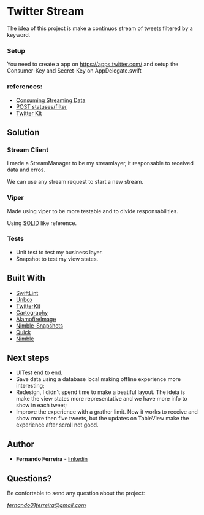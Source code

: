 # Twitter Stream

The idea of this project is make a continuos stream of tweets filtered by a keyword.

### Setup

You need to create a app on https://apps.twitter.com/ and setup the Consumer-Key and Secret-Key on AppDelegate.swift

### references:
* [Consuming Streaming Data](https://developer.twitter.com/en/docs/tutorials/consuming-streaming-data)
* [POST statuses/filter](https://developer.twitter.com/en/docs/tweets/filter-realtime/api-reference/post-statuses-filter.html)
* [Twitter Kit](https://github.com/twitter/twitter-kit-ios)

## Solution

### Stream Client

I made a StreamManager to be my streamlayer, it responsable to received data and erros.

We can use any stream request to start a new stream.

### Viper

Made using viper to be more testable and to divide responsabilities.

Using [SOLID](https://www.youtube.com/watch?v=TMuno5RZNeE) like reference.

### Tests

* Unit test to test my business layer.
* Snapshot to test my view states.

## Built With

* [SwiftLint](https://github.com/realm/SwiftLint)
* [Unbox](https://github.com/JohnSundell/Unbox)
* [TwitterKit](https://github.com/twitter/twitter-kit-ios)
* [Cartography](https://github.com/robb/Cartography)
* [AlamofireImage](https://github.com/Alamofire/AlamofireImage)
* [Nimble-Snapshots](https://github.com/ashfurrow/Nimble-Snapshots)
* [Quick](https://github.com/Quick/Quick)
* [Nimble](https://github.com/Quick/Nimble)

## Next steps

* UITest end to end.
* Save data using a database local making offline experience more interesting;
* Redesign, I didn't spend time to make a beatiful layout. The ideia is make the view states more representative and we have more info to show in each tweet;
* Improve the experience with a grather limit. Now it works to receive and show more then five tweets, but the updates on TableView make the experience after scroll not good.

## Author

* **Fernando Ferreira** - [linkedin](https://www.linkedin.com/in/fernando01ferreira/)

## Questions?

Be confortable to send any question about the project:

*fernando01ferreira@gmail.com*
